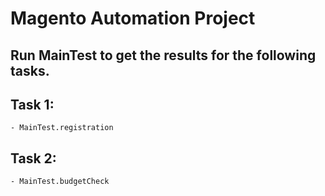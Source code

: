 # Magento Automation Project

## Run MainTest to get the results for the following tasks.

## Task 1:
    - MainTest.registration
## Task 2: 
    - MainTest.budgetCheck